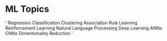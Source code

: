 
# ML Topics
'
Regression
Classification
Clustering
Association Rule Learning
Reinforcement Learning
Natural Language Processing
Deep Learning
ANNs
CNNs
Dimentionality Reduction
'
